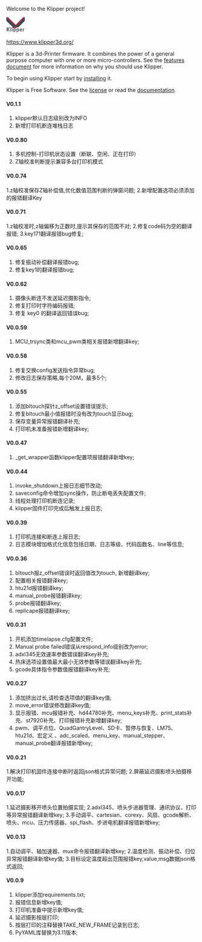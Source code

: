Welcome to the Klipper project!

[![Klipper](docs/img/klipper-logo-small.png)](https://www.klipper3d.org/)

https://www.klipper3d.org/

Klipper is a 3d-Printer firmware. It combines the power of a general
purpose computer with one or more micro-controllers. See the
[features document](https://www.klipper3d.org/Features.html) for more
information on why you should use Klipper.

To begin using Klipper start by
[installing](https://www.klipper3d.org/Installation.html) it.

Klipper is Free Software. See the [license](COPYING) or read the
[documentation](https://www.klipper3d.org/Overview.html).

#### V0.1.1
1. klipper默认日志级别改为INFO
2. 新增打印机断连堆栈日志
#### V0.0.80
1. 多机控制-打印机状态设置（断联、空闲、正在打印）
2. Z轴校准判断提示兼容多台打印机模式
#### V0.0.74
1.z轴校准保存Z轴补偿值,优化数值范围判断的弹窗问题;
2.新增配置选项必须添加的报错翻译Key
#### V0.0.71
1.z轴校准时,z轴偏移为正数时,提示其保存的范围不对;
2.修复code码为空的翻译报错;
3.key171翻译报错bug修复;
#### V0.0.65
1. 修复振动补偿翻译报错bug;
2. 修复key1的翻译报错bug;
#### V0.0.62
1. 摄像头断连不发送延迟摄影指令;
2. 修复打印时字符编码报错;
3. 修复 key0 的翻译返回错误bug;
#### V0.0.59
1. MCU_trsync类和mcu_pwm类相关报错新增翻译key;
#### V0.0.58
1. 修复交换config发送指令异常bug;
2. 修改日志保存策略,每个20M，最多5个;
#### V0.0.55
1. 添加bltouch探针z_offset设置错误提示;
2. 修复bltouch最小值报错时没有改为touch显示bug;
3. 保存变量异常报错翻译补充;
4. 打印机未准备报错新增翻译key;
#### V0.0.47
1. _get_wrapper函数klipper配置项报错翻译新增key;
#### V0.0.44
1. invoke_shutdown上报日志细节改动;
2. saveconfig命令增加sync操作，防止断电丢失配置文件;
3. 线程处理打印机断连记录;
4. klipper固件打印完成后触发上报日志;
#### V0.0.39
1. 打印机连接和断连上报日志;
2. 日志模块增加格式化信息包括日期、日志等级、代码函数名、line等信息;
#### V0.0.36
1. bltouch报z_offset错误时返回值改为touch, 新增翻译key;
2. 配置相关报错翻译key;
3. htu21d报错翻译key;
4. manual_probe报错翻译key;
5. probe报错翻译key;
6. replicape报错翻译key;
#### V0.0.31
1. 开机添加timelapse.cfg配置文件;
2. Manual probe failed错误从respond_info级别改为error;
3. adxl345无效速率参数错误翻译key补充;
4. 热床选项设置值最大最小无效参数等错误翻译key补充;
5. gcode具体指令参数值报错翻译key补充;
#### V0.0.27
1. 添加挤出过长,请检查选项值的翻译key值;
2. move_error错误修改翻译key值;
3. 显示报错、mcu报错补充、hd44780补充、menu_keys补充、print_stats补充、st7920补充、打印报错补充新增翻译key;
4. pwm、调平点位、QuadGantryLevel、SD卡、暂停与恢复、LM75、htu21d、宏定义
、adc_scaled、menu_key、manual_stepper、manual_probe翻译报错新增key;
#### V0.0.21
1.解决打印机固件连接中断时返回json格式异常问题;
2.屏蔽延迟摄影喷头拍摄移开功能;
#### V0.0.17
1.延迟摄影移开喷头位置拍摄实现;
2.adxl345、喷头步进器管理、通讯协议、打印等异常报错翻译新增key;
3.手动调平、cartesian、corexy、风扇、gcode解析、喷头、mcu、压力传感器、spi_flash、步进电机翻译报错新增key;
#### V0.0.13
1.自动调平、轴加速器、mux命令报错翻译新增key;
2.温度检测、振动补偿、归位异常报错翻译新增key值;
3.目标设定温度超出范围报错key,value,msg数据json格式返回;
#### V0.0.9
1. klipper添加requirements.txt;
2. 报错信息新增key值;
3. 打印机准备中提示新增key值;
4. 延迟摄影按层打印;
5. 按层打印的注释替换TAKE_NEW_FRAME记录到日志;
6. PyYAML库替换为3.11版本;
